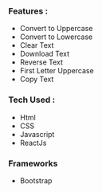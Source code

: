 

### Features :
  - Convert to Uppercase
  - Convert to Lowercase
  - Clear Text
  - Download Text
  - Reverse Text
  - First Letter Uppercase
  - Copy Text

### Tech Used :
   - Html
   - CSS
   - Javascript
   - ReactJs
   
 ### Frameworks
  - Bootstrap
